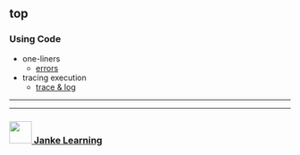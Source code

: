 ##  top

### Using Code
* one-liners
  * [errors](https://github.com/janke-learning/errors)  
* tracing execution
  * [trace & log](https://github.com/janke-learning/trace-and-log)  

___
___
### <a href="http://janke-learning.org" target="_blank"><img src="https://user-images.githubusercontent.com/18554853/50098409-22575780-021c-11e9-99e1-962787adaded.png" width="40" height="40"></img> Janke Learning</a>
